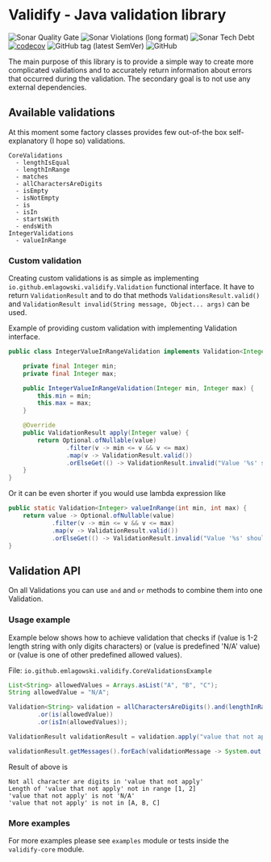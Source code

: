 # Validify - Java validation library

![Sonar Quality Gate](https://img.shields.io/sonar/quality_gate/io.github.emlagowski:validify?server=https%3A%2F%2Fsonarcloud.io&style=flat)
![Sonar Violations (long format)](https://img.shields.io/sonar/violations/io.github.emlagowski:validify?format=long&server=https%3A%2F%2Fsonarcloud.io&style=flat)
![Sonar Tech Debt](https://img.shields.io/sonar/tech_debt/io.github.emlagowski:validify?server=https%3A%2F%2Fsonarcloud.io&sonarVersion=8.2&style=flat)
[![codecov](https://codecov.io/gh/emlagowski/validify/branch/master/graph/badge.svg)](https://codecov.io/gh/emlagowski/validify)
![GitHub tag (latest SemVer)](https://img.shields.io/github/v/tag/emlagowski/validify?style=flat)
![GitHub](https://img.shields.io/github/license/emlagowski/validify?style=flat)

<!-- ![Sonar Test Count](https://img.shields.io/sonar/total_tests/io.github.emlagowski:validify?server=https%3A%2F%2Fsonarcloud.io&sonarVersion=8.2&style=for-the-badge) -->
<!-- ![Sonar Tests](https://img.shields.io/sonar/tests/io.github.emlagowski:validify?compact_message&server=https%3A%2F%2Fsonarcloud.io&style=for-the-badge) -->

The main purpose of this library is to provide a simple way to create more complicated validations and to accurately return information about errors that occurred during the validation.
The secondary goal is to not use any external dependencies.

## Available validations

At this moment some factory classes provides few out-of-the box self-explanatory (I hope so) validations.

```shell script
CoreValidations
  - lengthIsEqual
  - lengthInRange
  - matches
  - allCharactersAreDigits
  - isEmpty
  - isNotEmpty
  - is
  - isIn
  - startsWith
  - endsWith
IntegerValidations
  - valueInRange
```

### Custom validation

Creating custom validations is as simple as implementing `io.github.emlagowski.validify.Validation` functional interface. 
It have to return `ValidationResult` and to do that methods `ValidationsResult.valid()` and `ValidationResult invalid(String message, Object... args)` can be used.

Example of providing custom validation with implementing Validation interface.

```java
public class IntegerValueInRangeValidation implements Validation<Integer> {

    private final Integer min;
    private final Integer max;

    public IntegerValueInRangeValidation(Integer min, Integer max) {
        this.min = min;
        this.max = max;
    }

    @Override
    public ValidationResult apply(Integer value) {
        return Optional.ofNullable(value)
                .filter(v -> min <= v && v <= max)
                .map(v -> ValidationResult.valid())
                .orElseGet(() -> ValidationResult.invalid("Value '%s' should be in the range [%d, %d]", value, min, max));
    }
}
```

Or it can be even shorter if you would use lambda expression like

```java
public static Validation<Integer> valueInRange(int min, int max) {
    return value -> Optional.ofNullable(value)
            .filter(v -> min <= v && v <= max)
            .map(v -> ValidationResult.valid())
            .orElseGet(() -> ValidationResult.invalid("Value '%s' should be in the range [%d, %d]", value, min, max));
}
```

## Validation API

On all Validations you can use `and` and `or` methods to combine them into one Validation.

### Usage example

Example below shows how to achieve validation that checks if 
(value is 1-2 length string with only digits characters)
or 
(value is predefined 'N/A' value)
or
(value is one of other predefined allowed values).

File: `io.github.emlagowski.validify.CoreValidationsExample`
```java
List<String> allowedValues = Arrays.asList("A", "B", "C");
String allowedValue = "N/A";

Validation<String> validation = allCharactersAreDigits().and(lengthInRange(1, 2))
        .or(is(allowedValue))
        .or(isIn(allowedValues));

ValidationResult validationResult = validation.apply("value that not apply");

validationResult.getMessages().forEach(validationMessage -> System.out.println(validationMessage.getMessage()));
```

Result of above is

```shell script
Not all character are digits in 'value that not apply'
Length of 'value that not apply' not in range [1, 2]
'value that not apply' is not 'N/A'
'value that not apply' is not in [A, B, C]
```

### More examples

For more examples please see `examples` module or tests inside the `validify-core` module.


